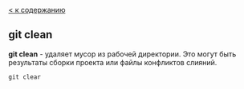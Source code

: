 [ < к содержанию](./readme.md)

## git clean

**git clean** - удаляет мусор из рабочей директории. Это могут быть результаты сборки проекта или файлы конфликтов слияний.



```bash=
git clear
```